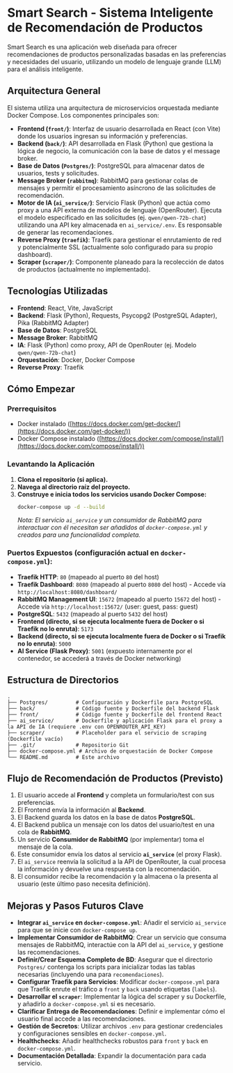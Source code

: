 # Smart Search - Sistema Inteligente de Recomendación de Productos

Smart Search es una aplicación web diseñada para ofrecer recomendaciones de productos personalizadas basadas en las preferencias y necesidades del usuario, utilizando un modelo de lenguaje grande (LLM) para el análisis inteligente.

## Arquitectura General

El sistema utiliza una arquitectura de microservicios orquestada mediante Docker Compose. Los componentes principales son:

*   **Frontend (`front/`)**: Interfaz de usuario desarrollada en React (con Vite) donde los usuarios ingresan su información y preferencias.
*   **Backend (`back/`)**: API desarrollada en Flask (Python) que gestiona la lógica de negocio, la comunicación con la base de datos y el message broker.
*   **Base de Datos (`Postgres/`)**: PostgreSQL para almacenar datos de usuarios, tests y solicitudes.
*   **Message Broker (`rabbitmq`)**: RabbitMQ para gestionar colas de mensajes y permitir el procesamiento asíncrono de las solicitudes de recomendación.
*   **Motor de IA (`ai_service/`)**: Servicio Flask (Python) que actúa como proxy a una API externa de modelos de lenguaje (OpenRouter). Ejecuta el modelo especificado en las solicitudes (ej. `qwen/qwen-72b-chat`) utilizando una API key almacenada en `ai_service/.env`. Es responsable de generar las recomendaciones.
*   **Reverse Proxy (`traefik`)**: Traefik para gestionar el enrutamiento de red y potencialmente SSL (actualmente solo configurado para su propio dashboard).
*   **Scraper (`scraper/`)**: Componente planeado para la recolección de datos de productos (actualmente no implementado).

## Tecnologías Utilizadas

*   **Frontend**: React, Vite, JavaScript
*   **Backend**: Flask (Python), Requests, Psycopg2 (PostgreSQL Adapter), Pika (RabbitMQ Adapter)
*   **Base de Datos**: PostgreSQL
*   **Message Broker**: RabbitMQ
*   **IA**: Flask (Python) como proxy, API de OpenRouter (ej. Modelo `qwen/qwen-72b-chat`)
*   **Orquestación**: Docker, Docker Compose
*   **Reverse Proxy**: Traefik

## Cómo Empezar

### Prerrequisitos

*   Docker instalado ([https://docs.docker.com/get-docker/](https://docs.docker.com/get-docker/))
*   Docker Compose instalado ([https://docs.docker.com/compose/install/](https://docs.docker.com/compose/install/))

### Levantando la Aplicación

1.  **Clona el repositorio (si aplica).**
2.  **Navega al directorio raíz del proyecto.**
3.  **Construye e inicia todos los servicios usando Docker Compose:**
    ```bash
    docker-compose up -d --build
    ```
    *Nota: El servicio `ai_service` y un consumidor de RabbitMQ para interactuar con él necesitan ser añadidos al `docker-compose.yml` y creados para una funcionalidad completa.*

### Puertos Expuestos (configuración actual en `docker-compose.yml`):

*   **Traefik HTTP**: `80` (mapeado al puerto `80` del host)
*   **Traefik Dashboard**: `8080` (mapeado al puerto `8080` del host) - Accede vía `http://localhost:8080/dashboard/`
*   **RabbitMQ Management UI**: `15672` (mapeado al puerto `15672` del host) - Accede vía `http://localhost:15672/` (user: guest, pass: guest)
*   **PostgreSQL**: `5432` (mapeado al puerto `5432` del host)
*   **Frontend (directo, si se ejecuta localmente fuera de Docker o si Traefik no lo enruta)**: `5173`
*   **Backend (directo, si se ejecuta localmente fuera de Docker o si Traefik no lo enruta)**: `5000`
*   **AI Service (Flask Proxy)**: `5001` (expuesto internamente por el contenedor, se accederá a través de Docker networking)

## Estructura de Directorios

```
.
├── Postgres/         # Configuración y Dockerfile para PostgreSQL
├── back/             # Código fuente y Dockerfile del backend Flask
├── front/            # Código fuente y Dockerfile del frontend React
├── ai_service/       # Dockerfile y aplicación Flask para el proxy a la API de IA (requiere .env con OPENROUTER_API_KEY)
├── scraper/          # Placeholder para el servicio de scraping (Dockerfile vacío)
├── .git/             # Repositorio Git
├── docker-compose.yml # Archivo de orquestación de Docker Compose
└── README.md         # Este archivo
```

## Flujo de Recomendación de Productos (Previsto)

1.  El usuario accede al **Frontend** y completa un formulario/test con sus preferencias.
2.  El Frontend envía la información al **Backend**.
3.  El Backend guarda los datos en la base de datos **PostgreSQL**.
4.  El Backend publica un mensaje con los datos del usuario/test en una cola de **RabbitMQ**.
5.  Un servicio **Consumidor de RabbitMQ** (por implementar) toma el mensaje de la cola.
6.  Este consumidor envía los datos al servicio **`ai_service`** (el proxy Flask).
7.  El `ai_service` reenvía la solicitud a la API de OpenRouter, la cual procesa la información y devuelve una respuesta con la recomendación.
8.  El consumidor recibe la recomendación y la almacena o la presenta al usuario (este último paso necesita definición).

## Mejoras y Pasos Futuros Clave

*   **Integrar `ai_service` en `docker-compose.yml`**: Añadir el servicio `ai_service` para que se inicie con `docker-compose up`.
*   **Implementar Consumidor de RabbitMQ**: Crear un servicio que consuma mensajes de RabbitMQ, interactúe con la API del `ai_service`, y gestione las recomendaciones.
*   **Definir/Crear Esquema Completo de BD**: Asegurar que el directorio `Postgres/` contenga los scripts para inicializar todas las tablas necesarias (incluyendo una para `recomendaciones`).
*   **Configurar Traefik para Servicios**: Modificar `docker-compose.yml` para que Traefik enrute el tráfico a `front` y `back` usando etiquetas (`labels`).
*   **Desarrollar el `scraper`**: Implementar la lógica del scraper y su Dockerfile, y añadirlo a `docker-compose.yml` si es necesario.
*   **Clarificar Entrega de Recomendaciones**: Definir e implementar cómo el usuario final accede a las recomendaciones.
*   **Gestión de Secretos**: Utilizar archivos `.env` para gestionar credenciales y configuraciones sensibles en `docker-compose.yml`.
*   **Healthchecks**: Añadir healthchecks robustos para `front` y `back` en `docker-compose.yml`.
*   **Documentación Detallada**: Expandir la documentación para cada servicio. 